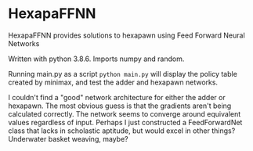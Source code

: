 # HexapaFFNN
HexapaFFNN provides solutions to hexapawn using Feed Forward Neural Networks

Written with python 3.8.6. Imports numpy and random.

Running main.py as a script `python main.py` will display the policy table created by minimax, and test the adder and hexapawn networks.

I couldn't find a "good" network architecture for either the adder or hexapawn. The most obvious guess is that the gradients aren't being calculated correctly. The network seems to converge around equivalent values regardless of input. Perhaps I just constructed a FeedForwardNet class that lacks in scholastic aptitude, but would excel in other things? Underwater basket weaving, maybe?